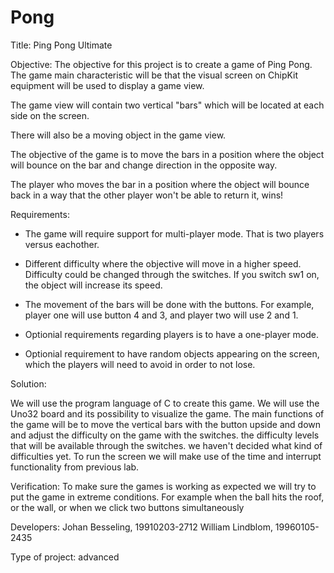 # Pong

Title: Ping Pong Ultimate

Objective: The objective for this project is to create a game of Ping Pong. The game main characteristic
will be that the visual screen on ChipKit equipment will be used to display a game view.

The game view will contain two vertical "bars" which will be located at each side on the screen.

There will also be a moving object in the game view.

The objective of the game is to move the bars in a position where the object will bounce on the bar and
change direction in the opposite way.

The player who moves the bar in a position where the object will bounce back in a way that the other
player won't be able to return it, wins!

Requirements:

* The game will require support for multi-player mode. That is two players versus eachother.

* Different difficulty where the objective will move in a higher speed. Difficulty could be
  changed through the switches. If you switch sw1 on, the object will increase its speed.

* The movement of the bars will be done with the buttons. For example, player one will
  use button 4 and 3, and player two will use 2 and 1.

* Optionial requirements regarding players is to have a one-player mode.

* Optionial requirement to have random objects appearing on the screen, which the players
  will need to avoid in order to not lose.

Solution:

We will use the program language of C to create this game. We will use the Uno32 board and
its possibility to visualize the game. The main functions of the game will be to move
the vertical bars with the button upside and down and adjust the difficulty on the game
with the switches. the difficulty levels that will be available through the switches. we
haven't decided what kind of difficulties yet. To run the screen we will make use of the
time and interrupt functionality from previous lab.


Verification: To make sure the games is working as expected we will try to put the game in
extreme conditions. For example when the ball hits the roof, or the wall, or when we click
two buttons simultaneously


Developers:
Johan Besseling, 19910203-2712
William Lindblom, 19960105-2435

Type of project: advanced 
